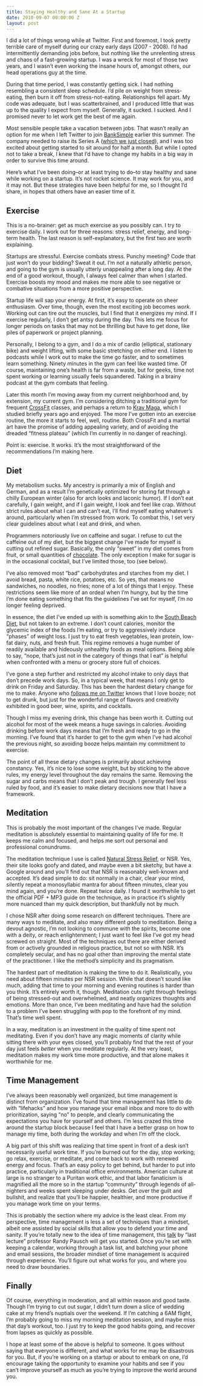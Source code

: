 ```yaml
---
title: Staying Healthy and Sane At a Startup
date: 2010-09-07 00:00:00 Z
layout: post
---
```





I did a lot of things wrong while at Twitter. First and foremost, I took pretty terrible care of myself during our crazy early days (2007 - 2008). I’d had intermittently demanding jobs before, but nothing like the unrelenting stress and chaos of a fast-growing startup. I was a wreck for most of those two years, and I wasn’t even working the insane hours of, amongst others, our head operations guy at the time.

During that time period, I was constantly getting sick. I had nothing resembling a consistent sleep schedule. I’d pile on weight from stress-eating, then burn it off from stress-not-eating. Relationships fell apart. My code was adequate, but I was scatterbrained, and I produced little that was up to the quality I expect from myself. Generally, it sucked. I sucked. And I promised never to let work get the best of me again.

Most sensible people take a vacation between jobs. That wasn’t really an option for me when I left Twitter to join [BankSimple](https://banksimple.com/) earlier this summer. The company needed to raise its Series A ([which we just closed](http://www.banksimple.com/blog/2010/09/1/funding-next-steps/)), and I was too excited about getting started to sit around for half a month. But while I opted not to take a break, I knew that I’d have to change my habits in a big way in order to survive this time around.

Here’s what I’ve been doing–or at least trying to do–to stay healthy and sane while working on a startup. It’s not rocket science. It may work for you, and it may not. But these strategies have been helpful for me, so I thought I’d share, in hopes that others have an easier time of it.

Exercise
--------

This is a no-brainer: get as much exercise as you possibly can. I try to exercise daily. I work out for three reasons: stress relief, energy, and long-term health. The last reason is self-explanatory, but the first two are worth explaining.

Startups are stressful. Exercise combats stress. Punchy meeting? Code that just won’t do your bidding? Sweat it out. I’m not a naturally athletic person, and going to the gym is usually utterly unappealing after a long day. At the end of a good workout, though, I always feel calmer than when I started. Exercise boosts my mood and makes me more able to see negative or combative situations from a more positive perspective.

Startup life will sap your energy. At first, it’s easy to operate on sheer enthusiasm. Over time, though, even the most exciting job becomes *work*. Working out can tire out the muscles, but I find that it energizes my mind. If I exercise regularly, I don’t get antsy during the day. This lets me focus for longer periods on tasks that may not be thrilling but have to get done, like piles of paperwork or project planning.

Personally, I belong to a gym, and I do a mix of cardio (elliptical, stationary bike) and weight lifting, with some basic stretching on either end. I listen to podcasts while I work out to make the time go faster, and to sometimes learn something. Ninety minutes in the gym can feel like wasted time. Of course, maintaining one’s health is far from a waste, but for geeks, time not spent working or learning usually feels squandered. Taking in a brainy podcast at the gym combats that feeling.

Later this month I’m moving away from my current neighborhood and, by extension, my current gym. I’m considering ditching a traditional gym for frequent [CrossFit](http://en.wikipedia.org/wiki/CrossFit) classes, and perhaps a return to [Krav Maga](http://en.wikipedia.org/wiki/Krav_Maga), which I studied briefly years ago and enjoyed. The more I’ve gotten into an exercise routine, the more it starts to feel, well, routine. Both CrossFit and a martial art have the promise of adding appealing variety, and of avoiding the dreaded “fitness plateau” (which I’m currently in no danger of reaching).

Point is: exercise. It works. It’s the most straightforward of the recommendations I’m making here.

Diet
----

My metabolism sucks. My ancestry is primarily a mix of English and German, and as a result I’m genetically optimized for storing fat through a chilly European winter (also for arch looks and laconic humor). If I don’t eat carefully, I gain weight, and if I gain weight, I look and feel like crap. Without strict rules about what I can and can’t eat, I’ll find myself eating whatever’s around, particularly when I’m stressed from work. To combat this, I set very clear guidelines about what I eat and drink, and when.

Programmers notoriously live on caffeine and sugar. I refuse to cut the caffeine out of my diet, but the biggest change I’ve made for myself is cutting out refined sugar. Basically, the only “sweet” in my diet comes from fruit, or small quantities of [chocolate](http://my.clevelandclinic.org/heart/prevention/nutrition/chocolate.aspx). The only exception I make for sugar is in the occasional cocktail, but I’ve limited those, too (see below).

I’ve also removed most “bad” carbohydrates and starches from my diet. I avoid bread, pasta, white rice, potatoes, etc. So yes, that means no sandwiches, no noodles, no fries; none of a lot of things that I enjoy. These restrictions seem like more of an ordeal when I’m hungry, but by the time I’m done eating something that fits the guidelines I’ve set for myself, I’m no longer feeling deprived.

In essence, the diet I’ve ended up with is something akin to the [South Beach Diet](http://en.wikipedia.org/wiki/South_Beach_Diet), but not taken to an extreme. I don’t count calories, monitor the glycemic index of the foods I’m eating, or try to aggressively induce “phases” of weight loss. I just try to eat fresh vegetables, lean protein, low-fat dairy, nuts, and fresh fruit. This regime removes a huge number of readily available and hideously unhealthy foods as meal options. Being able to say, “nope, that’s just not in the category of things that I eat” is helpful when confronted with a menu or grocery store full of choices.

I’ve gone a step further and restricted my alcohol intake to only days that don’t precede work days. So, in a typical week, that means I only get to drink on Friday and Saturday. This has been the hardest dietary change for me to make. Anyone who [follows me on Twitter](http://twitter.com/al3x) knows that I love booze; not to get drunk, but just for the wonderful range of flavors and creativity exhibited in good beer, wine, spirits, and cocktails.

Though I miss my evening drink, this change has been worth it. Cutting out alcohol for most of the week means a huge savings in calories. Avoiding drinking before work days means that I’m fresh and ready to go in the morning. I’ve found that it’s harder to get to the gym when I’ve had alcohol the previous night, so avoiding booze helps maintain my commitment to exercise.

The point of all these dietary changes is primarily about achieving constancy. Yes, it’s nice to lose some weight, but by sticking to the above rules, my energy level throughout the day remains the same. Removing the sugar and carbs means that I don’t peak and trough. I generally feel less ruled by food, and it’s easier to make dietary decisions now that I have a framework.

Meditation
----------

This is probably the most important of the changes I’ve made. Regular meditation is absolutely essential to maintaining quality of life for me. It keeps me calm and focused, and helps me sort out personal and professional conundrums.

The meditation technique I use is called [Natural Stress Relief](http://www.naturalstressreliefusa.org/), or NSR. Yes, their site looks goofy and dated, and maybe even a bit sketchy, but have a Google around and you’ll find out that NSR is reasonably well-known and accepted. It’s dead simple to do: sit normally in a chair, clear your mind, silently repeat a monosyllabic mantra for about fifteen minutes, clear you mind again, and you’re done. Repeat twice daily. I found it worthwhile to get the official PDF + MP3 guide on the technique, as in practice it’s slightly more nuanced than my quick description, but thankfully not by much.

I chose NSR after doing some research on different techniques. There are many ways to meditate, and also many different *goals* to meditation. Being a devout agnostic, I’m not looking to commune with the spirits, become one with a deity, or reach enlightenment; I just want to feel like I’ve got my head screwed on straight. Most of the techniques out there are either derived from or actively grounded in religious practice, but not so with NSR. It’s completely secular, and has no goal other than improving the mental state of the practitioner. I like the method’s simplicity and its pragmatism.

The hardest part of meditation is making the time to do it. Realistically, you need about fifteen minutes per NSR session. While that doesn’t sound like much, adding that time to your morning and evening routines is harder than you think. It’s entirely worth it, though. Meditation cuts right through feelings of being stressed-out and overwhelmed, and neatly organizes thoughts and emotions. More than once, I’ve been meditating and have had the solution to a problem I’ve been struggling with pop to the forefront of my mind. That’s time well spent.

In a way, meditation is an investment in the quality of time spent not meditating. Even if you don’t have any magic moments of clarity while sitting there with your eyes closed, you’ll probably find that the rest of your day just feels *better* when you meditate regularly. At the very least, meditation makes my work time more productive, and that alone makes it worthwhile for me.

Time Management
---------------

I’ve always been reasonably well organized, but time management is distinct from organization. I’ve found that time management has little to do with “lifehacks” and how you manage your email inbox and more to do with prioritization, saying “no” to people, and clearly communicating the expectations you have for yourself and others. I’m less crazed this time around the startup block because I feel that I have a better grasp on how to manage my time, both during the workday and when I’m off the clock.

A big part of this shift was realizing that time spent in front of a desk isn’t necessarily useful work time. If you’re burned out for the day, stop working; go relax, exercise, or meditate, and come back to work with renewed energy and focus. That’s an easy policy to get behind, but harder to put into practice, particularly in traditional office environments. American culture at large is no stranger to a Puritan work ethic, and that labor fanaticism is magnified all the more so in the startup “community” through legends of all-nighters and weeks spent sleeping under desks. Get over the guilt and bullshit, and realize that you’ll be happier, healthier, and more productive if you manage work time on your terms.

This is probably the section where my advice is the least clear. From my perspective, time management is less a set of techniques than a mindset, albeit one assisted by social skills that allow you to defend your time and sanity. If you’re totally new to the idea of time management, this [talk](http://www.youtube.com/watch?v=oTugjssqOT0) by “last lecture” professor Randy Pausch will get you started. Once you’re set with keeping a calendar, working through a task list, and batching your phone and email sessions, the broader mindset of time management is acquired through experience. You’ll figure out what works for you, and where you need to draw boundaries.

Finally
-------

Of course, everything in moderation, and all within reason and good taste. Though I’m trying to cut out sugar, I didn’t turn down a slice of wedding cake at my friend’s nuptials over the weekend. If I’m catching a 6AM flight, I’m probably going to miss my morning meditation session, and maybe miss that day’s workout, too. I just try to keep the good habits going, and recover from lapses as quickly as possible.

I hope at least some of the above is helpful to someone. It goes without saying that everyone is different, and what works for me may be disastrous for you. But, if you’re working on a startup or about to embark on one, I’d encourage taking the opportunity to examine your habits and see if you can’t improve yourself as much as you’re trying to improve the world around you.
